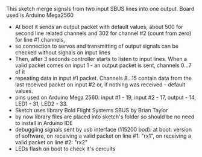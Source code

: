 This sketch merge signsls from two input SBUS lines into one output. Board used is Arduino Mega2560
 * At boot it sends an output packet with default values, about 500 for second line related channels and 302 for channel #2 (count from zero) for line #1 channels,
 * so connection to servos and transmitting of output signals can be checked without signals on input lines
 * Then, after 3 seconds controller starts to listen to input lines. When a valid packet comes on input 1 - an output packet is sent, channels 0...7 of it 
 * repeating data in input #1 packet. Channels 8...15 contain data from the last received packet on input #2 or, if nothing was received - default values.
 * pins used on Arduino Mega 2560: input #1 - 19, input #2 - 17, output - 14, LED1 - 31, LED2 - 33.
 * Sketch uses library  Bold Flight Systems SBUS by Brian Taylor
 * by now library files are placed into sketch's folder so should be no need to install in Arduino IDE
 * debuggiing signals sent by usb interface (115200 bod): at boot: version of software, on receiving a valid packet on line #1: "rx1", on receiving a valid packet on line #2: "rx2"
 * LEDs flash on boot to check it's cercuits
